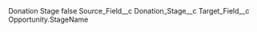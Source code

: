 <?xml version="1.0" encoding="UTF-8"?>
<CustomMetadata xmlns="http://soap.sforce.com/2006/04/metadata" xmlns:xsi="http://www.w3.org/2001/XMLSchema-instance" xmlns:xsd="http://www.w3.org/2001/XMLSchema">
    <label>Donation Stage</label>
    <protected>false</protected>
    <values>
        <field>Source_Field__c</field>
        <value xsi:type="xsd:string">Donation_Stage__c</value>
    </values>
    <values>
        <field>Target_Field__c</field>
        <value xsi:type="xsd:string">Opportunity.StageName</value>
    </values>
</CustomMetadata>

